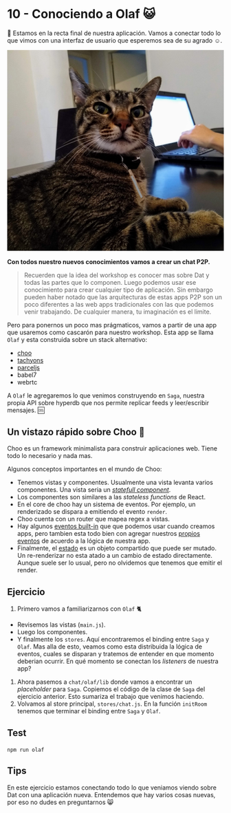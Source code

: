 # 10 - Conociendo a Olaf :smiley_cat:

:checkered_flag: Estamos en la recta final de nuestra aplicación. Vamos a conectar todo lo que vimos con una interfaz de usuario que esperemos sea de su agrado :relaxed:.

![el gato olaf](/assets/theolaf.jpg)

**Con todos nuestro nuevos conocimientos vamos a crear un chat P2P.**

> Recuerden que la idea del workshop es conocer mas sobre Dat y todas las partes que lo componen. Luego podemos usar ese conocimiento para crear cualquier tipo de aplicación. Sin embargo pueden haber notado que las arquitecturas de estas apps P2P son un poco diferentes a las web apps tradicionales con las que podemos venir trabajando. De cualquier manera, tu imaginación es el limite.

Pero para ponernos un poco mas prágmaticos, vamos a partir de una app que usaremos como cascarón para nuestro workshop. Esta app se llama `Olaf` y esta construida sobre un stack alternativo:

- [choo](/choo)
- [tachyons](https://tachyons.io/)
- [parceljs](https://parceljs.org/)
- babel7
- webrtc

A `Olaf` le agregaremos lo que venimos construyendo en `Saga`, nuestra propia API sobre hyperdb que nos permite replicar feeds y leer/escribir mensajes. :cool:

## Un vistazo rápido sobre Choo :steam_locomotive:

Choo es un framework minimalista para construir aplicaciones web. Tiene todo lo necesario y nada mas.

Algunos conceptos importantes en el mundo de Choo:
- Tenemos vistas y componentes. Usualmente una vista levanta varios componentes. Una vista seria un [_statefull component_](/choo#components).
- Los componentes son similares a las _stateless functions_ de React.
- En el core de choo hay un sistema de eventos. Por ejemplo, un renderizado se dispara a emitiendo el evento `render`.
- Choo cuenta con un router que mapea regex a vistas.
- Hay algunos [eventos built-in](/choo#events) que que podemos usar cuando creamos apps, pero tambien esta todo bien con agregar nuestros [propios eventos](/choo#stateevents) de acuerdo a la lógica de nuestra app.
- Finalmente, el [estado](/choo#state) es un objeto compartido que puede ser mutado. Un re-renderizar no esta atado a un cambio de estado directamente. Aunque suele ser lo usual, pero no olvidemos que tenemos que emitir el render.

## Ejercicio

1. Primero vamos a familiarizarnos con `Olaf` :cat2:
  - Revisemos las vistas (`main.js`).
  - Luego los componentes.
  - Y finalmente los `stores`. Aquí encontraremos el binding entre `Saga` y `Olaf`. Mas alla de esto, veamos como esta distribuida la lógica de eventos, cuales se disparan y tratemos de entender en que momento deberian ocurrir. En qué momento se conectan los _listeners_ de nuestra app?
1. Ahora pasemos a `chat/olaf/lib` donde vamos a encontrar un _placeholder_ para `Saga`. Copiemos el código de la clase de `Saga` del ejercicio anterior. Esto sumariza el trabajo que venimos haciendo.
1. Volvamos al store principal, `stores/chat.js`. En la función `initRoom` tenemos que terminar el binding entre `Saga` y `Olaf`.

## Test

`npm run olaf`

## Tips

En este ejercicio estamos conectando todo lo que veniamos viendo sobre Dat con una aplicación nueva. Entendemos que hay varios cosas nuevas, por eso no dudes en preguntarnos :smile_cat:

